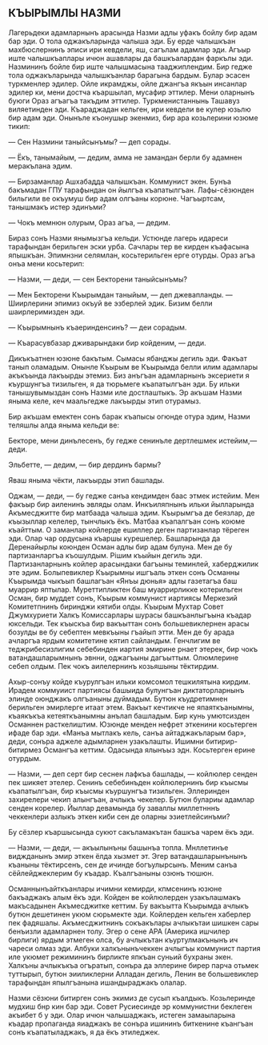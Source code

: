 ## КЪЫРЫМЛЫ НАЗМИ

Лагерьдеки адамларнынъ арасында Назми адлы уфакъ бойлу бир адам бар эди.
О тола оджакъларында чалыша эди.
Бу ерде чалышкъан махбюслернинъ эписи ири кевдели, яш, сагълам адамлар эди.
Агъыр иште чалышкъаплары ичюн ашавлары да башкъалардан фаркълы эди.
Назмининъ бойле бир иште чалышмасына тааджиплендим.
Бир гедже тола оджакъларында чалышкъанлар барагына бардым.
Булар эсасен туркменлер эдилер.
Ойле икрамджы, ойле джангъа якъын инсанлар эдилер ки, мени достча къаршылап, мусафир эттилер.
Мени оларнынъ буюги Ораз агъагъа такъдим эттилер.
Туркменистаннынь Ташавуз виляетинден эди.
Къараджадан кельген, ири кевдели ве кулер юзьлю бир адам эди.
Онынъле къонушыр экенмиз, бир ара козьлерини юзюме тикип:

— Сен Назмини таныйсынъмы? — деп сорады.

— Ёкъ, танымайым, — дедим, амма не замандан берли бу адамнен меракълана эдим.

— Бирзаманлар Ашхабадда чалышкъан.
Коммунист экен.
Бунъа бакъмадан ГПУ тарафындан он йылгъа къапатылгъан.
Лафы-сёзюнден бильгили ве окъумуш бир адам олгъаны корюне.
Чагъыртсам, танышмакъ истер эдинъми?

— Чокъ мемнюн олурым, Ораз агъа, — дедим.

Бираз сонъ Назми янымызгъа кельди.
Устюнде лагерь идареси тарафындан берильген эски урба.
Сачлары тер ве кирден къафасына япышкъан.
Эпимнзни селямлан, косьтерильген ерге отурды.
Ораз агъа онъа мени косьтерип:

— Назми, — деди, — сен Бекторени таныйсынъмы?

— Мен Бекторени Къырымдан таныйым, — деп джевапланды. — Шиирлерини эпимиз окъуй ве эзберлей эдик.
Бизим белли шаирлеримизден эди.

— Къырымнынъ къаеринденсинъ? — деи сорадым.

— Къарасувбазар дживарындаки бир койденим, — деди.

Дикъкъатнен юзюне бакътым.
Сымасы ябанджы дегиль эди.
Факъат танып оламадым.
Онынле Къырым ве Къырымда белли илим адамлары акъкъында лакъырды этемиз.
Биз анъгъан адамларнынъ эксериети я къуршунгъа тизильген, я да тюрьмеге къапатылгъан эди.
Бу ильки танышувымыздан сонъ Назми иле достлаштыкъ.
Эр акъшам Назми яныма келе, кеч маальгедже лакъырды этип отурамыз.

Бир акъшам емектен сонъ барак къапысы огюнде отура эдим, Назми теляшлы алда яныма кельди ве:

Бекторе, мени динълесенъ, бу гедже сенинъле дертлешмек истейим,— деди.

Эльбетте, — дедим, — бир дердинъ бармы?

Яваш яныма чёкти, лакъырды этип башлады.

Оджам, — деди, — бу гедже санъа кендимден баас этмек истейим.
Мен факъыр бир аиленинъ эвляды олам.
Инкъиляпнынъ ильки йылларында Акъмесджитте бир матбаада чалыша эдим.
Къырымгъа де беязлар, де къызыллар келелер, тынчлыкъ ёкъ.
Матбаа къапалгъан сонъ коюме къайттым.
О заманлар койлерде ешиллер деген партизанлар тёреген эди.
Олар чар ордусына къаршы курешелер.
Башларында да Деренайырлы коюнден Осман адлы бир адам булуна.
Мен де бу партизанларгъа къошулдым.
Рішим къыйын дегиль эди.
Партизанларнынъ койлер арасындаки багъыны теминлей, хаберджилик эте эдим.
Болыпевиклер Къырымны ишгъаль эткен сонъ Османны Къырымда чыкъып башлагъан «Янъы дюнья» адлы газетагъа баш муаррир яптылар.
Муреттипликтен баш муаррирликке котерильген Осман, бир муддет сонъ, Къырым коммунист иартиясы Меркезий Комитетпнинъ биринджи кятиби олды.
Къырым Мухтар Совет Джумхуриети Халкъ Комиссарлары шурасы башкъанлыгъына къадар юксельди.
Тек къыскъа бир вакъыттан сонъ большевиклернен арасы бозулды ве бу себептен мевкъыны гъайып этти.
Мен де бу арада ачларгъа ярдым комитетине кятип сайландым.
Генчлигим ве теджрибесизлигим себебинден иартия эмирине рнает этерек, бир чокъ ватандашларымнынъ эвнни, оджагъыны дагъыттым.
Олюмлерине себеп олдым.
Пек чокъ аилелернинъ козьяшыны тёктирдим.

Ахыр-сонъу койде къурулгъан ильки комсомол тешкилятына кирдим.
Ирадем коммуиист партиясы башыида булунгъан диктаторларнынъ элинде оюнджакъ олгъаныны дуймадым.
Бутюн къудретимнен берильген эмирлерге итаат этем.
Вакъыт кечтикче не япаяткъанымны, къаякъкъа кетеяткъанымны анълап башладым.
Бир кунь умютсизден Османнен расткелиштим.
Юзюнде менден нефрет эткенини косьтерген ифаде бар эди.
«Манъа мытлакъ кель, санъа айтаджакъларым бар», деди, сонъра аджеле адымларнен узакълашты.
Ишимни битирир-битирмез Османгъа кеттим.
Одасында ялынъыз эдн.
Косьтерген ерине отурдым.

— Назми, — деп серт бир сеснен лафкъа башлады, — койлюлер сенден пек шикяет этелер.
Сенинъ себебинъден койлюлернинъ бир къысмы къапатылгъан, бир къысмы къуршунгъа тизильген.
Эллеринден захирелери чекип алынгъан, ачлыкъ чекелер.
Бутюн булариы адамлар сенден корелер.
Йыллар девамында бу заваллы миллетнннъ чеккенлери азлыкъ эткен киби сен де оларны эзиетлейсинъми?

Бу сёзлер къаршысында сукют сакъламакътан башкъа чарем ёкъ эди.

— Назми, — деди, — акъылынъны башынъа топла.
Мнллетинъе виджданынъ эмир эткен ёлда хызмет эт.
Эгер ватандашларынънынъ къаныны тёктирсенъ, сен де ичинде богъулырсынъ.
Меним санъа сёйлейджеклерим бу къадар.
Къалгъаныны озюнъ тюшюн.

Османнынъайткъанлары ичимни кемирди, кпмсенинъ юзюне бакъаджакъ алым ёкъ эди.
Койден ве койлюлерден узакълашмакъ макъсадынен Акъмесджитке кеттим.
Бу вакъытта Къырымда ачлыкъ бутюн дешетинен укюм сюрьмекте эди.
Койлерден кельген хаберлер пек фадяшалы.
Акъмесджитнинъ сокъакълары ачлыкътаи шишкен сары бенъизли адамларнен толу.
Эгер о сене АРА (Америка ишчилер бирлиги) ярдым этмеген олса, бу ачлыкътан къуртулмакънынъ ич чареси олмаз эди.
Албуки халкънынъчеккен ачлыгъы коммунист партия иле укюмет режимининъ бирликте япкъан суньий бухраны экен.
Халкъны ачлыкъкъа огъратып, сонъра да эллерине бирер парча отьмек туттырып, бутюн эииликлерни Алладан дегиль, Ленин ве большевиклер тарафындан япылгъанына ишандыраджакъ олалар.

Назми сёзюни битирген сонъ экимиз де сусып къалдыкъ.
Козьлеринде мудхиш бнр кин бар эди.
Совет Русиесинде эр коммунистни беклеген акъибет б у эди.
Олар ичюн чалышаджакъ, истеген замаыларына къадар пропаганда яиаджакъ ве сонъра ишининъ биткенине къангъан сонъ къапатыладжакъ, я да ёкъ этиледжек.
